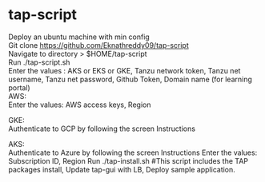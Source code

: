 # tap-script
Deploy an ubuntu machine with min config                                                                                                                                                                              
Git clone https://github.com/Eknathreddy09/tap-script                                                                                
Navigate to directory > $HOME/tap-script                                          
Run ./tap-script.sh                                                                     
Enter the values : AKS or EKS or GKE, Tanzu network token, Tanzu net username, Tanzu net password, Github Token, Domain name (for learning portal)                
AWS:                                                
                  Enter the values: AWS access keys, Region                                               

GKE:                                            
                  Authenticate to GCP by following the screen Instructions                                                          
                 
AKS:                                                            
      Authenticate to Azure by following the screen Instructions
      Enter the values: Subscription ID, Region
Run ./tap-install.sh  #This script includes the TAP packages install, Update tap-gui with LB, Deploy sample application. 

